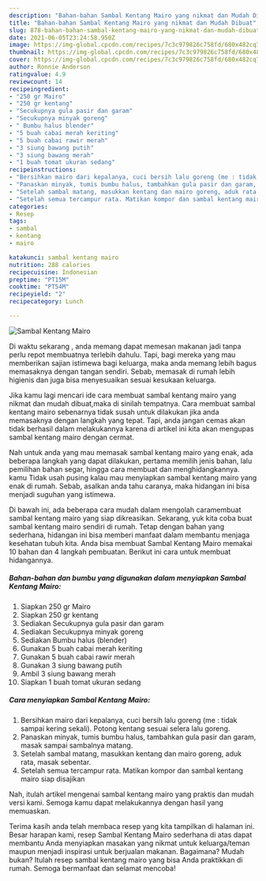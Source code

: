 ```yaml
---
description: "Bahan-bahan Sambal Kentang Mairo yang nikmat dan Mudah Dibuat"
title: "Bahan-bahan Sambal Kentang Mairo yang nikmat dan Mudah Dibuat"
slug: 878-bahan-bahan-sambal-kentang-mairo-yang-nikmat-dan-mudah-dibuat
date: 2021-06-05T23:24:58.950Z
image: https://img-global.cpcdn.com/recipes/7c3c979826c758fd/680x482cq70/sambal-kentang-mairo-foto-resep-utama.jpg
thumbnail: https://img-global.cpcdn.com/recipes/7c3c979826c758fd/680x482cq70/sambal-kentang-mairo-foto-resep-utama.jpg
cover: https://img-global.cpcdn.com/recipes/7c3c979826c758fd/680x482cq70/sambal-kentang-mairo-foto-resep-utama.jpg
author: Ronnie Anderson
ratingvalue: 4.9
reviewcount: 14
recipeingredient:
- "250 gr Mairo"
- "250 gr kentang"
- "Secukupnya gula pasir dan garam"
- "Secukupnya minyak goreng"
- " Bumbu halus blender"
- "5 buah cabai merah keriting"
- "5 buah cabai rawir merah"
- "3 siung bawang putih"
- "3 siung bawang merah"
- "1 buah tomat ukuran sedang"
recipeinstructions:
- "Bersihkan mairo dari kepalanya, cuci bersih lalu goreng (me : tidak sampai kering sekali). Potong kentang sesuai selera lalu goreng."
- "Panaskan minyak, tumis bumbu halus, tambahkan gula pasir dan garam, masak sampai sambalnya matang."
- "Setelah sambal matang, masukkan kentang dan mairo goreng, aduk rata, masak sebentar."
- "Setelah semua tercampur rata. Matikan kompor dan sambal kentang mairo siap disajikan"
categories:
- Resep
tags:
- sambal
- kentang
- mairo

katakunci: sambal kentang mairo 
nutrition: 288 calories
recipecuisine: Indonesian
preptime: "PT15M"
cooktime: "PT54M"
recipeyield: "2"
recipecategory: Lunch

---
```



![Sambal Kentang Mairo](https://img-global.cpcdn.com/recipes/7c3c979826c758fd/680x482cq70/sambal-kentang-mairo-foto-resep-utama.jpg)

Di waktu  sekarang , anda memang dapat memesan makanan jadi tanpa perlu repot membuatnya terlebih dahulu. Tapi, bagi mereka yang mau memberikan sajian istimewa bagi keluarga, maka anda memang lebih bagus memasaknya dengan tangan sendiri. Sebab, memasak di rumah lebih higienis dan juga bisa menyesuaikan sesuai kesukaan keluarga.

Jika kamu lagi mencari ide cara membuat sambal kentang mairo yang nikmat dan mudah dibuat,maka di sinilah tempatnya. Cara membuat sambal kentang mairo  sebenarnya tidak susah untuk dilakukan jika anda memasaknya dengan langkah yang tepat. Tapi, anda jangan cemas akan tidak berhasil dalam melakukannya 
karena di artikel ini kita akan mengupas sambal kentang mairo dengan cermat.  



Nah untuk anda yang mau memasak sambal kentang mairo yang enak, ada beberapa langkah yang dapat dilakukan, pertama memilih jenis bahan, lalu pemilihan bahan segar, hingga cara membuat dan menghidangkannya. kamu Tidak usah pusing kalau mau menyiapkan sambal kentang mairo yang enak di rumah. Sebab, asalkan anda  tahu caranya, maka hidangan ini bisa menjadi suguhan yang istimewa.

Di bawah ini, ada beberapa cara mudah dalam mengolah caramembuat sambal kentang mairo yang siap dikreasikan. Sekarang, yuk kita coba buat sambal kentang mairo sendiri di rumah. Tetap dengan bahan yang sederhana, hidangan ini bisa memberi manfaat dalam membantu menjaga kesehatan tubuh kita. Anda bisa membuat Sambal Kentang Mairo memakai 10 bahan dan 4 langkah pembuatan. Berikut ini cara untuk membuat hidangannya.

<!--inarticleads1-->

##### Bahan-bahan dan bumbu yang digunakan dalam menyiapkan Sambal Kentang Mairo:

1. Siapkan 250 gr Mairo
1. Siapkan 250 gr kentang
1. Sediakan Secukupnya gula pasir dan garam
1. Sediakan Secukupnya minyak goreng
1. Sediakan  Bumbu halus (blender)
1. Gunakan 5 buah cabai merah keriting
1. Gunakan 5 buah cabai rawir merah
1. Gunakan 3 siung bawang putih
1. Ambil 3 siung bawang merah
1. Siapkan 1 buah tomat ukuran sedang




<!--inarticleads2-->

##### Cara menyiapkan Sambal Kentang Mairo:

1. Bersihkan mairo dari kepalanya, cuci bersih lalu goreng (me : tidak sampai kering sekali). Potong kentang sesuai selera lalu goreng.
1. Panaskan minyak, tumis bumbu halus, tambahkan gula pasir dan garam, masak sampai sambalnya matang.
1. Setelah sambal matang, masukkan kentang dan mairo goreng, aduk rata, masak sebentar.
1. Setelah semua tercampur rata. Matikan kompor dan sambal kentang mairo siap disajikan




Nah, itulah artikel mengenai  sambal kentang mairo  yang praktis dan mudah versi kami. Semoga kamu dapat melakukannya dengan hasil yang memuaskan. 

Terima kasih anda telah membaca resep yang kita tampilkan di halaman ini. Besar harapan kami, resep  Sambal Kentang Mairo sederhana di atas dapat membantu Anda menyiapkan masakan yang nikmat untuk keluarga/teman maupun menjadi inspirasi untuk berjualan makanan. Bagaimana? Mudah bukan? Itulah resep sambal kentang mairo yang bisa Anda praktikkan di rumah. Semoga bermanfaat dan selamat mencoba!

